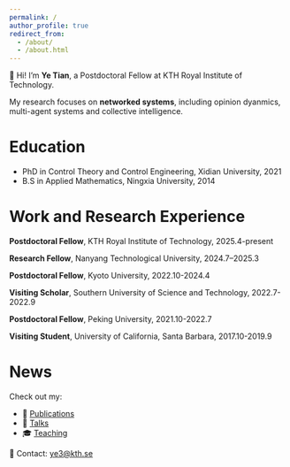 ```yaml
---
permalink: /
author_profile: true
redirect_from: 
  - /about/
  - /about.html
---
```



👋 Hi! I’m **Ye Tian**, a Postdoctoral Fellow at KTH Royal Institute of Technology.

My research focuses on **networked systems**, including opinion dyanmics, multi-agent systems and collective intelligence.

Education
======
- PhD in Control Theory and Control Engineering, Xidian University, 2021
- B.S in Applied Mathematics, Ningxia University, 2014
  
Work and Research Experience
======
**Postdoctoral Fellow**, KTH Royal Institute of Technology, 2025.4-present

**Research Fellow**, Nanyang Technological University, 2024.7–2025.3

**Postdoctoral Fellow**, Kyoto University, 2022.10-2024.4

**Visiting Scholar**, Southern University of Science and Technology, 2022.7-2022.9

**Postdoctoral Fellow**, Peking University, 2021.10-2022.7

**Visiting Student**, University of California, Santa Barbara, 2017.10-2019.9

News
======





Check out my:
- 📄 [Publications](/publications/)
- 🎤 [Talks](/talks/)
- 🎓 [Teaching](/teaching/)

📧 Contact: [ye3@kth.se](mailto:ye3@kth.se)
